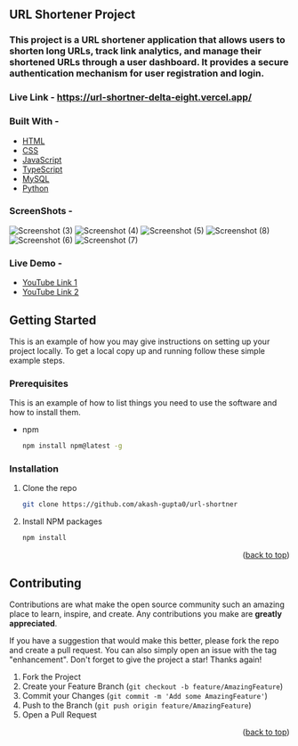 ## URL Shortener Project
### This project is a URL shortener application that allows users to shorten long URLs, track link analytics, and manage their shortened URLs through a user dashboard. It provides a secure authentication mechanism for user registration and login.
### **Live Link -**  https://url-shortner-delta-eight.vercel.app/

### Built With - 

* [HTML](https://developer.mozilla.org/en-US/docs/Web/HTML)
* [CSS](https://developer.mozilla.org/en-US/docs/Web/CSS)
* [JavaScript](https://developer.mozilla.org/en-US/docs/Web/JavaScript)
* [TypeScript](https://www.typescriptlang.org/)
* [MySQL](https://dev.mysql.com/doc/)
* [Python](https://www.python.org/about/gettingstarted/)


### ScreenShots -


![Screenshot (3)](https://github.com/akash-gupta0/url-shortner/assets/91329259/bdaa26ac-f5fc-44bd-a29f-da211cfefe47)
![Screenshot (4)](https://github.com/akash-gupta0/url-shortner/assets/91329259/82f1ec3f-fe9f-4fda-b829-04e2f81ac52e)
![Screenshot (5)](https://github.com/akash-gupta0/url-shortner/assets/91329259/5b33b386-1e35-4f7c-9b35-8285a98046f5)
![Screenshot (8)](https://github.com/akash-gupta0/url-shortner/assets/91329259/0dd0e328-4c8a-4971-8e7e-7d7d8e15034b)
![Screenshot (6)](https://github.com/akash-gupta0/url-shortner/assets/91329259/ca445861-9064-436a-a9b8-0e036f45e5eb)
![Screenshot (7)](https://github.com/akash-gupta0/url-shortner/assets/91329259/09f46d81-7950-417d-a1b6-b201b11a5665)


### Live Demo -
* [YouTube Link 1](https://www.youtube.com/watch?v=zlXEo1Vd0gw)
* [YouTube Link 2](https://www.youtube.com/watch?v=Of4TCN3YLmM)



<!-- GETTING STARTED -->
## Getting Started

This is an example of how you may give instructions on setting up your project locally.
To get a local copy up and running follow these simple example steps.

### Prerequisites

This is an example of how to list things you need to use the software and how to install them.
* npm
  ```sh
  npm install npm@latest -g
  ```

### Installation


1. Clone the repo
   ```sh
   git clone https://github.com/akash-gupta0/url-shortner
   ```
3. Install NPM packages
   ```sh
   npm install
   ```


<p align="right">(<a href="#top">back to top</a>)</p>


<!-- CONTRIBUTING -->
## Contributing

Contributions are what make the open source community such an amazing place to learn, inspire, and create. Any contributions you make are **greatly appreciated**.

If you have a suggestion that would make this better, please fork the repo and create a pull request. You can also simply open an issue with the tag "enhancement".
Don't forget to give the project a star! Thanks again!

1. Fork the Project
2. Create your Feature Branch (`git checkout -b feature/AmazingFeature`)
3. Commit your Changes (`git commit -m 'Add some AmazingFeature'`)
4. Push to the Branch (`git push origin feature/AmazingFeature`)
5. Open a Pull Request

<p align="right">(<a href="#top">back to top</a>)</p>





